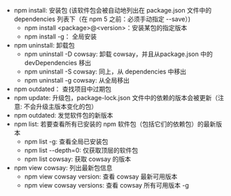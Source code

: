- npm install: 安装包 (该软件包会被自动地列出在 package.json 文件中的 dependencies 列表下（在 npm 5 之前：必须手动指定 --save）)
  - npm install \<package>@\<version>：安装某包的指定版本
  - npm install -g： 全局安装
- npm uninstall: 卸载包
  - npm uninstall -D cowsay: 卸载 cowsay，并且从package.json 中的 devDependencies 移出
  - npm uninstall -S cowsay: 同上，从 dependencies 中移出
  - npm uninstall -g cowsay: 从全局移出
- npm outdated： 查找项目中过期包
- npm update: 升级包，package-lock.json 文件中的依赖的版本会被更新（注意: 不会升级主版本变化的包）
- npm outdated: 发觉软件包的新版本
- npm list: 若要查看所有已安装的 npm 软件包（包括它们的依赖包）的最新版本
  - npm list -g: 查看全局已安装包
  - npm list --depth=0: 仅获取顶层的软件包 
  - npm list cowsay: 获取 cowsay 的版本
- npm view cowsay: 列出最新包信息
  - npm view cowsay version: 查看 cowsay 最新可用版本
  - npm view cowsay versions: 查看 cowsay 所有可用版本
-g 
